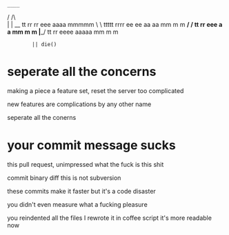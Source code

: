 



    ____
   / /\ \
  | |
   \_\_   tt   rr rr  eee   aaaa   mmmmm
     \ \ ttttt rrrr  ee ee aa aa   mm m m
   __/ /  tt   rr    eee   a   a   mm m m
  |___/    tt  rr     eeee  aaaaa  mm m m


            || die()





# seperate all the concerns

making a piece
a feature set,
reset the server
too complicated

new features
are complications
by any other name

seperate all the conerns

# your commit message sucks

this pull request, unimpressed
what the fuck is this shit

commit binary diff
this is not subversion

these commits make it faster
but it's a code disaster

you didn't even measure
what a fucking pleasure

you reindented all the files
I rewrote it in coffee script
it's more readable now

